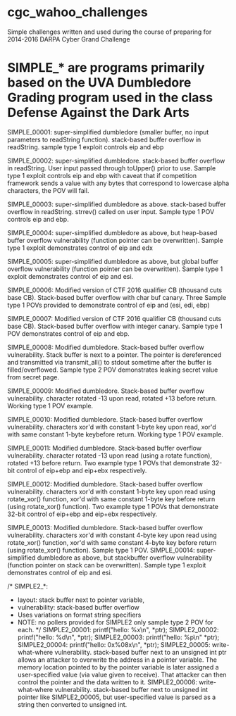 # cgc_wahoo_challenges
Simple challenges written and used during the course of preparing for 2014-2016 DARPA Cyber Grand Challenge

# SIMPLE_* are programs primarily based on the UVA Dumbledore Grading program used in the class Defense Against the Dark Arts
SIMPLE_00001:  super-simplified dumbledore (smaller buffer, no input parameters to readString function). stack-based buffer overflow in readString.  sample type 1 exploit controls eip and ebp

SIMPLE_00002:  super-simplified dumbledore. stack-based buffer overflow in readString.  User input passed through toUpper() prior to use.  Sample type 1 exploit controls eip and ebp with caveat that if competition framework sends a value with any bytes that correspond to lowercase alpha characters, the POV will fail.

SIMPLE_00003:  super-simplified dumbledore as above. stack-based buffer overflow in readString.  strrev() called on user input.  Sample type 1 POV controls eip and ebp.

SIMPLE_00004: super-simplified dumbledore as above, but heap-based buffer overflow vulnerability (function pointer can be overwritten).  Sample type 1 exploit demonstrates control of eip and edx

SIMPLE_00005: super-simplified dumbledore as above, but global buffer overflow vulnerability (function pointer can be overwritten).  Sample type 1 exploit demonstrates control of eip and esi.

SIMPLE_00006: Modified version of CTF 2016 qualifier CB (thousand cuts base CB).  Stack-based buffer overflow with char buf canary.  Three Sample type 1 POVs provided to demonstrate control  of eip and (esi, edi, ebp)

SIMPLE_00007:  Modified version of CTF 2016 qualifier CB (thousand cuts base CB).  Stack-based buffer overflow with integer canary.  Sample type 1 POV demonstrates control of eip and ebp.

SIMPLE_00008:  Modified dumbledore.  Stack-based buffer overflow vulnerability.  Stack buffer is next to a pointer.  The pointer is dereferenced and transmitted via transmit_all() to stdout sometime after the buffer is filled/overflowed.   Sample type 2 POV demonstrates leaking secret value from secret page.

SIMPLE_00009: Modified dumbledore. Stack-based buffer overflow vulnerability. character rotated -13 upon read, rotated +13 before return.  Working type 1 POV example.

SIMPLE_00010: Modified dumbledore. Stack-based buffer overflow vulnerability. characters xor'd with constant 1-byte key upon read, xor'd with same constant 1-byte keybefore return.  Working type 1 POV example.

SIMPLE_00011: Modified dumbledore. Stack-based buffer overflow vulnerability. character rotated -13 upon read (using a rotate function), rotated +13 before return. Two example type 1 POVs that demonstrate 32-bit control of eip+ebp and eip+ebx respectively.

SIMPLE_00012: Modified dumbledore. Stack-based buffer overflow vulnerability. characters xor'd with constant 1-byte key upon read using rotate_xor() function, xor'd with same constant 1-byte key before return (using rotate_xor() function).  Two example type 1 POVs that demonstrate 32-bit control of eip+ebp and eip+ebx respectively.

SIMPLE_00013: Modified dumbledore. Stack-based buffer overflow vulnerability. characters xor'd with constant 4-byte key upon read using rotate_xor() function, xor'd with same constant 4-byte key before return (using rotate_xor() function).  Sample type 1 POV.
SIMPLE_00014: super-simplified dumbledore as above, but stackbuffer overflow vulnerability (function pointer on stack can be overwritten).  Sample type 1 exploit demonstrates control of eip and esi.

/* SIMPLE2_*:
 * layout: stack buffer next to pointer variable,
 * vulnerability:  stack-based buffer overflow
 * Uses variations on format string specifiers
 * NOTE:  no pollers provided for SIMPLE2 only sample type 2 POV for each.
*/
SIMPLE2_00001: printf("hello: %x\n", *ptr);
SIMPLE2_00002: printf("hello: %d\n", *ptr);
SIMPLE2_00003: printf("hello: %p\n" *ptr);
SIMPLE2_00004: printf("hello: 0x%08x\n", *ptr);
SIMPLE2_00005: write-what-where vulnerability.  stack-based buffer next to an unsigned int ptr allows an attacker to overwrite the address in a pointer variable. The memory location pointed to by the pointer variable is later assigned a user-specified value (via value given to receive).  That attacker can then control the pointer and the data written to it.
SIMPLE2_00006: write-what-where vulnerability. stack-based buffer next to unsigned int pointer like SIMPLE2_00005, but user-specified value is parsed as a string then converted to unsigned int.
